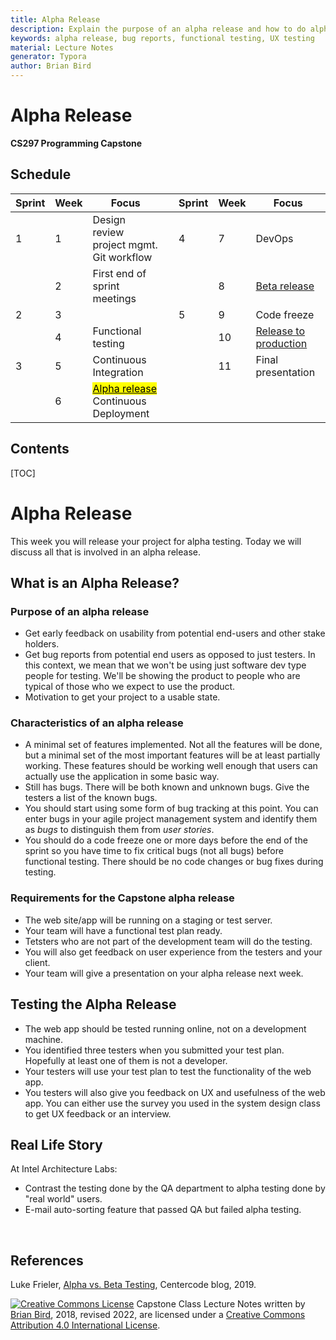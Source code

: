 ```yaml
---
title: Alpha Release
description: Explain the purpose of an alpha release and how to do alpha testing.
keywords: alpha release, bug reports, functional testing, UX testing
material: Lecture Notes
generator: Typora
author: Brian Bird
---
```


<h1>Alpha Release</h1>

**CS297 Programming Capstone**



<h2>Schedule</h2>

| Sprint | Week | Focus                                                        |      | Sprint | Week | Focus                        |
| ------ | ---- | ------------------------------------------------------------ | ---- | ------ | ---- | ---------------------------- |
| 1      | 1    | Design review<br />project mgmt.<br />Git workflow           |      | 4      | 7    | DevOps                       |
|        | 2    | First end of sprint meetings                                 |      |        | 8    | <u>Beta release</u>          |
| 2      | 3    |                                                              |      | 5      | 9    | Code freeze                  |
|        | 4    | Functional testing                                           |      |        | 10   | <u>Release to production</u> |
| 3      | 5    | Continuous Integration                                       |      |        | 11   | Final presentation           |
|        | 6    | <mark><u>Alpha release</u></mark><br />Continuous Deployment |      |        |      |                              |



<h2>Contents</h2>

[TOC]

# Alpha Release

This week you will release your project for alpha testing. Today we will discuss all that is involved in an alpha release.

## What is an Alpha Release?

### Purpose of an alpha release

- Get early feedback on usability from potential end-users and other stake holders.
- Get bug reports from potential end users as opposed to just testers.
  In this context, we mean that we won't be using just software dev type people for testing. We'll be showing the product to people who are typical of those who we expect to use the product.
- Motivation to get your project to a usable state.

### Characteristics of an alpha release

- A minimal set of features implemented.
   Not all the features will be done, but a minimal set of the most important features will be at least partially working. These features  should be working well enough that users can actually use the application in some basic way.
- Still has bugs.
  There will be both known and unknown bugs. Give the testers a list of the known bugs.
- You should start using some form of bug tracking at this point.
  You can enter bugs in your agile project management system and identify them as *bugs* to distinguish them from *user stories*.
- You should do a code freeze one or more days before the end of the sprint so you have time to fix critical bugs (not all bugs) before functional testing. There should be no code changes or bug fixes during testing.

### Requirements for the Capstone alpha release

- The web site/app will be running on a staging or test server.
- Your team will have a functional test plan ready.
- Tetsters who are not part of the development team will do the testing.
- You will also get feedback on user experience from the testers and your client.
- Your team will give a presentation on your alpha release next week.

## Testing the Alpha Release

- The web app should be tested running online, not on a development machine.
- You identified three testers when you submitted your test plan. Hopefully at least one of them is not a developer.
- Your testers will use your test plan to test the functionality of the web app.
- You testers will also give you feedback on UX and usefulness of the web app.
  You can either use the survey you used in the system design class to get UX feedback or an interview.



## Real Life Story

At Intel Architecture Labs:

- Contrast the testing done by the QA department to alpha testing done by "real world" users.
- E-mail auto-sorting feature that passed QA but failed alpha testing.

​      

## References

Luke Frieler, [Alpha vs. Beta Testing](https://www.centercode.com/blog/2011/01/alpha-vs-beta-testing), Centercode blog, 2019.



[![Creative Commons License](https://i.creativecommons.org/l/by/4.0/88x31.png)](http://creativecommons.org/licenses/by/4.0/) Capstone Class Lecture Notes written by [Brian Bird](https://profbird.dev), 2018, revised <time>2022</time>, are licensed under a [Creative Commons Attribution 4.0 International License](http://creativecommons.org/licenses/by/4.0/). 